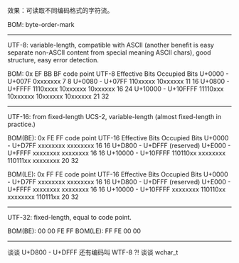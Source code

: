 ﻿效果：可读取不同编码格式的字符流。

BOM: byte-order-mark

-----------------------------------------------------------------------------------------
UTF-8: variable-length, compatible with ASCII (another benefit is easy separate non-ASCII
content from special meaning ASCII chars), good structure, easy error detection.

BOM: 0x EF BB BF
code point          UTF-8                               Effective Bits      Occupied Bits
U+0000 - U+007F     0xxxxxxx                            7                   8
U+0080 - U+07FF     110xxxxx 10xxxxxx                   11                  16
U+0800 - U+FFFF     1110xxxx 10xxxxxx 10xxxxxx          16                  24
U+10000 - U+10FFFF  11110xxx 10xxxxxx 10xxxxxx 10xxxxxx 21                  32

-----------------------------------------------------------------------------------------
UTF-16: from fixed-length UCS-2, variable-length (almost fixed-length in practice.)

BOM(BE): 0x FE FF
code point          UTF-16                              Effective Bits      Occupied Bits
U+0000 - U+D7FF     xxxxxxxx xxxxxxxx                   16                  16
U+D800 - U+DFFF     (reserved)
U+E000 - U+FFFF     xxxxxxxx xxxxxxxx                   16                  16
U+10000 - U+10FFFF  110110xx xxxxxxxx 110111xx xxxxxxxx 20                  32

BOM(LE): 0x FF FE
code point          UTF-16                              Effective Bits      Occupied Bits
U+0000 - U+D7FF     xxxxxxxx xxxxxxxx                   16                  16
U+D800 - U+DFFF     (reserved)
U+E000 - U+FFFF     xxxxxxxx xxxxxxxx                   16                  16
U+10000 - U+10FFFF  xxxxxxxx 110110xx xxxxxxxx 110111xx 20                  32

-----------------------------------------------------------------------------------------
UTF-32: fixed-length, equal to code point.

BOM(BE): 00 00 FE FF
BOM(LE): FF FE 00 00

-----------------------------------------------------------------------------------------
谈谈 U+D800 - U+DFFF
还有编码叫 WTF-8 ?!
谈谈 wchar_t
